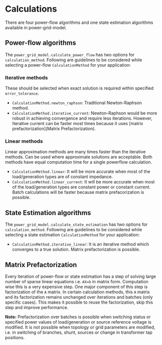<!--
SPDX-FileCopyrightText: 2022 Contributors to the Power Grid Model project <dynamic.grid.calculation@alliander.com>

SPDX-License-Identifier: MPL-2.0
-->

# Calculations

There are four power-flow algorithms and one state estimation algorithms available in power-grid-model.

## Power-flow algorithms

The `power_grid_model.calculate_power_flow` has two options for `calculation_method`. Following are guidelines to be
considered while selecting a power-flow `CalculationMethod` for your application:

### Iterative methods

These should be selected when exact solution is required within specified `error_tolerance`.

* `CalculationMethod.newton_raphson`: Traditional Newton-Raphson method.
* `CalculationMethod.iterative_current`: Newton-Raphson would be more robust in achieving convergence and require less
  iterations. However, Iterative current can be faster most times because it
  uses [matrix prefactorization](Matrix Prefactorization).

### Linear methods

Linear approximation methods are many times faster than the iterative methods. Can be used where approximate solutions
are acceptable. Both methods have equal computation time for a single powerflow calculation.

* `CalculationMethod.linear`: It will be more accurate when most of the load/generation types are of constant impedance.
* `CalculationMethod.linear_current`: It will be more accurate when most of the load/generation types are constant power
  or constant current. Batch calculations will be faster because matrix prefacorization is possible.

## State Estimation algorithms

The `power_grid_model.calculate_state_estimation` has two options for `calculation_method`. Following are guidelines to
be considered while selecting a state estimation `CalculationMethod` for your application:

* `CalculationMethod.iterative_linear`: It is an iterative method which converges to a true solution. Matrix
  prefactorization is possible.

## Matrix Prefactorization

Every iteration of power-flow or state estimation has a step of solving large number of sparse linear equations
i.e. `AX=b` in matrix form. Computation wise this is a very expensive step. One major component of this step is
factorization of the `A` matrix. In certain calculation methods, this `A` matrix and its factorization remains unchanged
over iterations and batches (only specific cases). This makes it possible to reuse the factorization, skip this step and
improve performance.

**Note:** Prefactorization over batches is possible when switching status or specified power values of load/generation
or source reference voltage is modified. It is not possible when topology or grid parameters are modified, i.e. in
switching of branches, shunt, sources or change in transformer tap positions.

